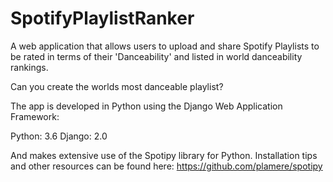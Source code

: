 # SpotifyPlaylistRanker

A web application that allows users to upload and share Spotify Playlists to be
rated in terms of their 'Danceability' and listed in world danceability rankings.

Can you create the worlds most danceable playlist?

The app is developed in Python using the Django Web Application Framework:

Python: 3.6
Django: 2.0

And makes extensive use of the Spotipy library for Python. Installation tips and other resources can be found here:
https://github.com/plamere/spotipy
